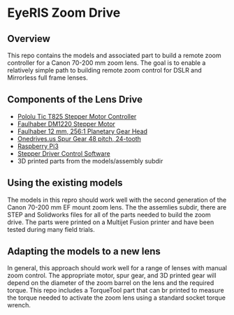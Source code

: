 # EyeRIS Zoom Drive

## Overview
This repo contains the models and associated part to build a remote zoom controller for a Canon 70-200 mm zoom lens. The goal is to enable a relatively simple path to building remote zoom control for DSLR and Mirrorless full frame lenses.

## Components of the Lens Drive
- [Pololu Tic T825 Stepper Motor Controller](https://www.pololu.com/product/3131)
- [Faulhaber DM1220 Stepper Motor](https://www.faulhaber.com/en/products/series/dm1220/)
- [Faulhaber 12 mm, 256:1 Planetary Gear Head](https://www.faulhaber.com/en/products/series/124/)
- [Onedrives.us Spur Gear 48 pitch, 24-tooth](https://www.ondrivesus.com/precision-spur-gears/inch-series/sg48p10a-24)
- [Raspberry Pi3](https://www.raspberrypi.com/products/raspberry-pi-3-model-b/)
- [Stepper Driver Control Software](https://github.com/bioinspirlab/eyeris-camera-control/blob/main/server/libs/zoom_control.py)
- 3D printed parts from the models/assembly subdir

## Using the existing models
The models in this repro should work well with the second generation of the Canon 70-200 mm EF mount zoom lens. The the assemlies subdir, there are STEP and Solidworks files for all of the parts needed to build the zoom drive. The parts were printed on a Multijet Fusion printer and have been tested during many field trials.

## Adapting the models to a new lens
In general, this approach should work well for a range of lenses with manual zoom control. The appropriate motor, spur gear, and 3D printed gear will depend on the diameter of the zoom barrel on the lens and the required torque. This repo includes a TorqueTool part that can br printed to measure the torque needed to activate the zoom lens using a standard socket torque wrench. 
